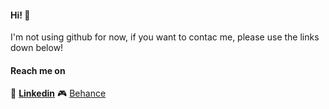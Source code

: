 #### Hi! :wave: 

I'm not using github for now, if you want to contac me, please use the links down below!

####  Reach me on 

:page_facing_up: [**Linkedin**](https://www.linkedin.com/in/arthur-jacom/) :video_game: [Behance](https://www.behance.net/arthurjacom1")
